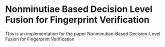 # Nonminutiae Based Decision Level Fusion for Fingerprint Verification
This is an implementation for the paper Nonminutiae-Based Decision-Level Fusion for Fingerprint Verification
